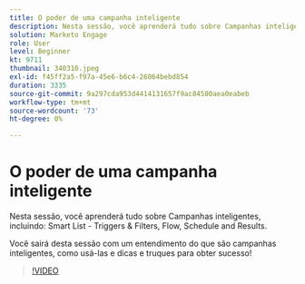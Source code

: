 ```yaml
---
title: O poder de uma campanha inteligente
description: Nesta sessão, você aprenderá tudo sobre Campanhas inteligentes, incluindo - Smart List - Triggers e filtros, Fluxo, Agendamento e resultados.
solution: Marketo Engage
role: User
level: Beginner
kt: 9711
thumbnail: 340310.jpeg
exl-id: f45ff2a5-f97a-45e6-b6c4-26064bebd854
duration: 3335
source-git-commit: 9a297cda953d4414131657f9ac84580aea0eabeb
workflow-type: tm+mt
source-wordcount: '73'
ht-degree: 0%

---
```


# O poder de uma campanha inteligente

Nesta sessão, você aprenderá tudo sobre Campanhas inteligentes, incluindo: Smart List - Triggers &amp; Filters, Flow, Schedule and Results.

Você sairá desta sessão com um entendimento do que são campanhas inteligentes, como usá-las e dicas e truques para obter sucesso!

>[!VIDEO](https://video.tv.adobe.com/v/340310/?quality=12&learn=on)

